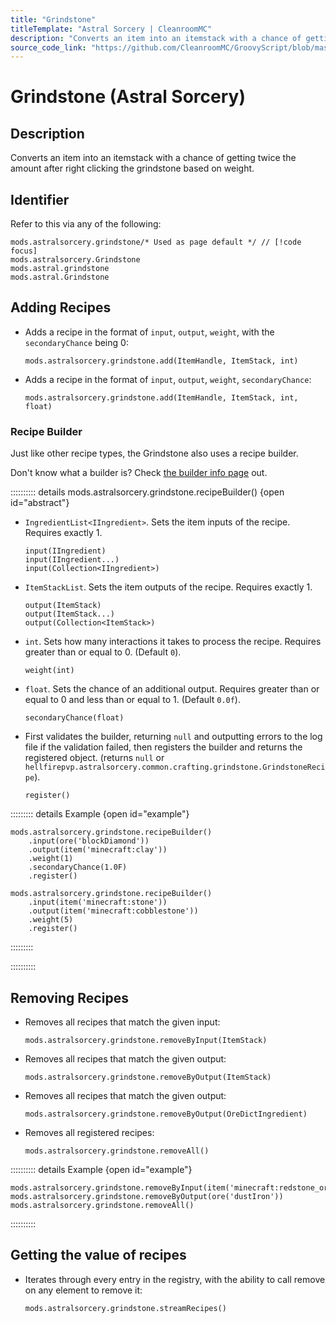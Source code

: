 ```yaml
---
title: "Grindstone"
titleTemplate: "Astral Sorcery | CleanroomMC"
description: "Converts an item into an itemstack with a chance of getting twice the amount after right clicking the grindstone based on weight."
source_code_link: "https://github.com/CleanroomMC/GroovyScript/blob/master/src/main/java/com/cleanroommc/groovyscript/compat/mods/astralsorcery/Grindstone.java"
---
```


# Grindstone (Astral Sorcery)

## Description

Converts an item into an itemstack with a chance of getting twice the amount after right clicking the grindstone based on weight.

## Identifier

Refer to this via any of the following:

```groovy:no-line-numbers {1}
mods.astralsorcery.grindstone/* Used as page default */ // [!code focus]
mods.astralsorcery.Grindstone
mods.astral.grindstone
mods.astral.Grindstone
```


## Adding Recipes

- Adds a recipe in the format of `input`, `output`, `weight`, with the `secondaryChance` being 0:

    ```groovy:no-line-numbers
    mods.astralsorcery.grindstone.add(ItemHandle, ItemStack, int)
    ```

- Adds a recipe in the format of `input`, `output`, `weight`, `secondaryChance`:

    ```groovy:no-line-numbers
    mods.astralsorcery.grindstone.add(ItemHandle, ItemStack, int, float)
    ```


### Recipe Builder

Just like other recipe types, the Grindstone also uses a recipe builder.

Don't know what a builder is? Check [the builder info page](../../groovy/builder.md) out.

:::::::::: details mods.astralsorcery.grindstone.recipeBuilder() {open id="abstract"}
- `IngredientList<IIngredient>`. Sets the item inputs of the recipe. Requires exactly 1.

    ```groovy:no-line-numbers
    input(IIngredient)
    input(IIngredient...)
    input(Collection<IIngredient>)
    ```

- `ItemStackList`. Sets the item outputs of the recipe. Requires exactly 1.

    ```groovy:no-line-numbers
    output(ItemStack)
    output(ItemStack...)
    output(Collection<ItemStack>)
    ```

- `int`. Sets how many interactions it takes to process the recipe. Requires greater than or equal to 0. (Default `0`).

    ```groovy:no-line-numbers
    weight(int)
    ```

- `float`. Sets the chance of an additional output. Requires greater than or equal to 0 and less than or equal to 1. (Default `0.0f`).

    ```groovy:no-line-numbers
    secondaryChance(float)
    ```

- First validates the builder, returning `null` and outputting errors to the log file if the validation failed, then registers the builder and returns the registered object. (returns `null` or `hellfirepvp.astralsorcery.common.crafting.grindstone.GrindstoneRecipe`).

    ```groovy:no-line-numbers
    register()
    ```

::::::::: details Example {open id="example"}
```groovy:no-line-numbers
mods.astralsorcery.grindstone.recipeBuilder()
    .input(ore('blockDiamond'))
    .output(item('minecraft:clay'))
    .weight(1)
    .secondaryChance(1.0F)
    .register()

mods.astralsorcery.grindstone.recipeBuilder()
    .input(item('minecraft:stone'))
    .output(item('minecraft:cobblestone'))
    .weight(5)
    .register()
```

:::::::::

::::::::::

## Removing Recipes

- Removes all recipes that match the given input:

    ```groovy:no-line-numbers
    mods.astralsorcery.grindstone.removeByInput(ItemStack)
    ```

- Removes all recipes that match the given output:

    ```groovy:no-line-numbers
    mods.astralsorcery.grindstone.removeByOutput(ItemStack)
    ```

- Removes all recipes that match the given output:

    ```groovy:no-line-numbers
    mods.astralsorcery.grindstone.removeByOutput(OreDictIngredient)
    ```

- Removes all registered recipes:

    ```groovy:no-line-numbers
    mods.astralsorcery.grindstone.removeAll()
    ```

:::::::::: details Example {open id="example"}
```groovy:no-line-numbers
mods.astralsorcery.grindstone.removeByInput(item('minecraft:redstone_ore'))
mods.astralsorcery.grindstone.removeByOutput(ore('dustIron'))
mods.astralsorcery.grindstone.removeAll()
```

::::::::::

## Getting the value of recipes

- Iterates through every entry in the registry, with the ability to call remove on any element to remove it:

    ```groovy:no-line-numbers
    mods.astralsorcery.grindstone.streamRecipes()
    ```
